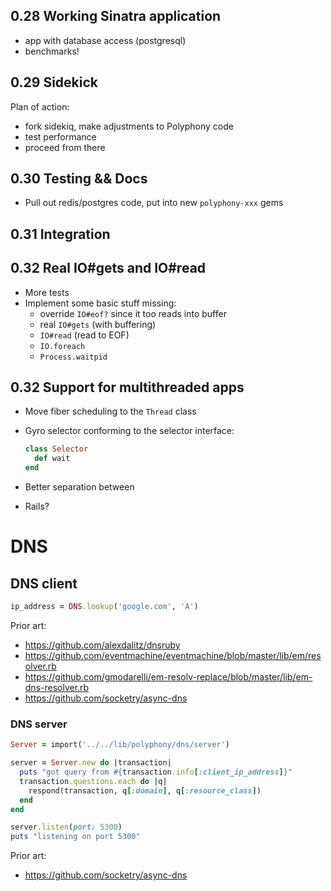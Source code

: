 ## 0.28 Working Sinatra application

- app with database access (postgresql)
- benchmarks!

## 0.29 Sidekick

Plan of action:

- fork sidekiq, make adjustments to Polyphony code
- test performance
- proceed from there

## 0.30 Testing && Docs

- Pull out redis/postgres code, put into new `polyphony-xxx` gems

## 0.31 Integration

## 0.32 Real IO#gets and IO#read

- More tests
- Implement some basic stuff missing:
  - override `IO#eof?` since it too reads into buffer
  - real `IO#gets` (with buffering)
  - `IO#read` (read to EOF)
  - `IO.foreach`
  - `Process.waitpid`

## 0.32 Support for multithreaded apps

- Move fiber scheduling to the `Thread` class
- Gyro selector conforming to the selector interface:
  
  ```ruby
  class Selector
    def wait
  end
  ```

- Better separation between 

- Rails?

# DNS

## DNS client

```ruby
ip_address = DNS.lookup('google.com', 'A')
```

Prior art:

- https://github.com/alexdalitz/dnsruby
- https://github.com/eventmachine/eventmachine/blob/master/lib/em/resolver.rb
- https://github.com/gmodarelli/em-resolv-replace/blob/master/lib/em-dns-resolver.rb
- https://github.com/socketry/async-dns

### DNS server

```ruby
Server = import('../../lib/polyphony/dns/server')

server = Server.new do |transaction|
  puts "got query from #{transaction.info[:client_ip_address]}"
  transaction.questions.each do |q|
    respond(transaction, q[:domain], q[:resource_class])
  end
end

server.listen(port: 5300)
puts "listening on port 5300"
```

Prior art:

- https://github.com/socketry/async-dns

